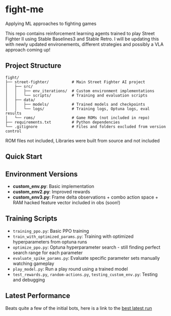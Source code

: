# fight-me
Applying ML approaches to fighting games

This repo contains reinforcement learning agents trained to play Street Fighter II using Stable Baselines3 and Stable Retro. 
I will be updating this with newly updated environements, different strategies and possibly a VLA approach coming up!

## Project Structure

```
fight/
├── street-fighter/          # Main Street Fighter AI project
│   ├── src/
│   │   ├── env_iterations/  # Custom environment implementations
│   │   └── scripts/         # Training and evaluation scripts
│   ├── data/
│   │   ├── models/          # Trained models and checkpoints
│   │   └── logs/            # Training logs, Optuna logs, eval results
│   └── roms/                # Game ROMs (not included in repo)
├── requirements.txt         # Python dependencies
└── .gitignore               # Files and folders excluded from version control
```

ROM files not included, Libraries were built from source and not included

## Quick Start

## Environment Versions
- **custom_env.py**: Basic implementation
- **custom_env2.py**: Improved rewards
- **custom_env3.py**: Frame delta observations + combo action space + RAM hacked feature vector included in obs (soon!)

## Training Scripts
- `training_ppo.py`: Basic PPO training
- `train_with_optimized_params.py`: Training with optimized hyperparameters from optuna runs
- `optimize_ppo.py`: Optuna hyperparameter search - still finding perfect search range for each parameter
- `evaluate_spike_params.py`: Evaluate specific parameter sets manually watching gameplay
- `play_model.py`: Run a play round using a trained model
- `test_rewards.py`, `random-actions.py`, `testing_custom_env.py`: Testing and debugging

## Latest Performance
Beats quite a few of the initial bots, here is a link to the [best latest run](https://youtu.be/9xbVs3dH0Nk)


